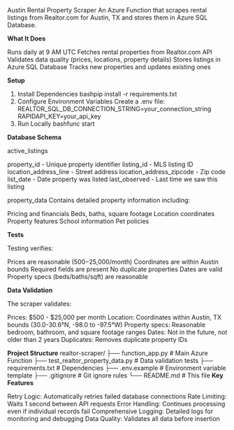 Austin Rental Property Scraper
An Azure Function that scrapes rental listings from Realtor.com for Austin, TX and stores them in Azure SQL Database.

**What It Does**

Runs daily at 9 AM UTC
Fetches rental properties from Realtor.com API
Validates data quality (prices, locations, property details)
Stores listings in Azure SQL Database
Tracks new properties and updates existing ones

**Setup**
1. Install Dependencies
bashpip install -r requirements.txt
2. Configure Environment Variables
Create a .env file:
REALTOR_SQL_DB_CONNECTION_STRING=your_connection_string
RAPIDAPI_KEY=your_api_key
3. Run Locally
bashfunc start

**Database Schema**

active_listings

property_id - Unique property identifier
listing_id - MLS listing ID
location_address_line - Street address
location_address_zipcode - Zip code
list_date - Date property was listed
last_observed - Last time we saw this listing

property_data
Contains detailed property information including:

Pricing and financials
Beds, baths, square footage
Location coordinates
Property features
School information
Pet policies

**Tests**

Testing verifies:

Prices are reasonable ($500-$25,000/month)
Coordinates are within Austin bounds
Required fields are present
No duplicate properties
Dates are valid
Property specs (beds/baths/sqft) are reasonable

**Data Validation**

The scraper validates:

Prices: $500 - $25,000 per month
Location: Coordinates within Austin, TX bounds (30.0-30.6°N, -98.0 to -97.5°W)
Property specs: Reasonable bedroom, bathroom, and square footage ranges
Dates: Not in the future, not older than 2 years
Duplicates: Removes duplicate property IDs

**Project Structure**
realtor-scraper/
├── function_app.py                    # Main Azure Function
├── test_realtor_property_data.py      # Data validation tests
├── requirements.txt                   # Dependencies
├── .env.example                       # Environment variable template
├── .gitignore                         # Git ignore rules
└── README.md                          # This file
**Key Features**

Retry Logic: Automatically retries failed database connections
Rate Limiting: Waits 1 second between API requests
Error Handling: Continues processing even if individual records fail
Comprehensive Logging: Detailed logs for monitoring and debugging
Data Quality: Validates all data before insertion
